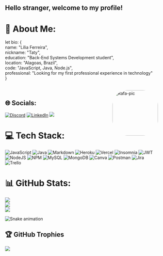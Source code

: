 ## Hello stranger, welcome to my profile! 

# 💫 About Me:
let bio: {<br>    name: "Lília Ferreira",<br>    nickname: "Taty",<br>    education: "Back-End Systems Development student",<br>    location: "Alagoas, Brazil",<br>    code: "JavaScript, Java, Node.js",<br>    professional: "Looking for my first professional experience in technology"<br>    }<br>
 
 <div style="display: inline_block"><br>
 <img align="right" alt="Rafa-pic" height="150" style="border-radius:50px;" src="https://picrew.me/shareImg/org/202209/338224_66bwwXHS.png">
</div>

## 🌐 Socials:
[![Discord](https://img.shields.io/badge/Discord-7289DA?style=for-the-badge&logo=discord&logoColor=white)](htttps://discord.gg/liliatatyany#4322) [![LinkedIn](https://img.shields.io/badge/LinkedIn-0077B5?style=for-the-badge&logo=linkedin&logoColor=white)](https://linkedin.com/in/https://www.linkedin.com/in/lilia-ferreira-537868149/) 
 <a href = "mailto:liliatatyany@gmail.com"><img src="https://img.shields.io/badge/Gmail-D14836?style=for-the-badge&logo=gmail&logoColor=white"></a>

# 💻 Tech Stack:
![JavaScript](https://img.shields.io/badge/javascript-%23323330.svg?style=for-the-badge&logo=javascript&logoColor=%23F7DF1E) ![Java](https://img.shields.io/badge/java-%23ED8B00.svg?style=for-the-badge&logo=java&logoColor=white) ![Markdown](https://img.shields.io/badge/markdown-%23000000.svg?style=for-the-badge&logo=markdown&logoColor=white) ![Heroku](https://img.shields.io/badge/heroku-%23430098.svg?style=for-the-badge&logo=heroku&logoColor=white) ![Vercel](https://img.shields.io/badge/vercel-%23000000.svg?style=for-the-badge&logo=vercel&logoColor=white) ![Insomnia](https://img.shields.io/badge/Insomnia-black?style=for-the-badge&logo=insomnia&logoColor=5849BE) ![JWT](https://img.shields.io/badge/JWT-black?style=for-the-badge&logo=JSON%20web%20tokens) ![NodeJS](https://img.shields.io/badge/node.js-6DA55F?style=for-the-badge&logo=node.js&logoColor=white) ![NPM](https://img.shields.io/badge/NPM-%23000000.svg?style=for-the-badge&logo=npm&logoColor=white) ![MySQL](https://img.shields.io/badge/mysql-%2300f.svg?style=for-the-badge&logo=mysql&logoColor=white) ![MongoDB](https://img.shields.io/badge/MongoDB-%234ea94b.svg?style=for-the-badge&logo=mongodb&logoColor=white) ![Canva](https://img.shields.io/badge/Canva-%2300C4CC.svg?style=for-the-badge&logo=Canva&logoColor=white) ![Postman](https://img.shields.io/badge/Postman-FF6C37?style=for-the-badge&logo=postman&logoColor=white) ![Jira](https://img.shields.io/badge/jira-%230A0FFF.svg?style=for-the-badge&logo=jira&logoColor=white) ![Trello](https://img.shields.io/badge/Trello-%23026AA7.svg?style=for-the-badge&logo=Trello&logoColor=white)
# 📊 GitHub Stats:
![](https://github-readme-stats.vercel.app/api?username=liliatatyany&theme=radical&hide_border=false&include_all_commits=false&count_private=false)<br/>
![](https://github-readme-streak-stats.herokuapp.com/?user=liliatatyany&theme=radical&hide_border=false)<br/>
![](https://github-readme-stats.vercel.app/api/top-langs/?username=liliatatyany&theme=radical&hide_border=false&include_all_commits=false&count_private=false&layout=compact)

<div>

![Snake animation](https://github.com/liliatatyany/liliatatyany/blob/output/github-contribution-grid-snake.svg)
</div>

## 🏆 GitHub Trophies
![](https://github-profile-trophy.vercel.app/?username=liliatatyany&theme=radical&no-frame=false&no-bg=true&margin-w=4)

<!-- Proudly created with GPRM ( https://gprm.itsvg.in ) -->
